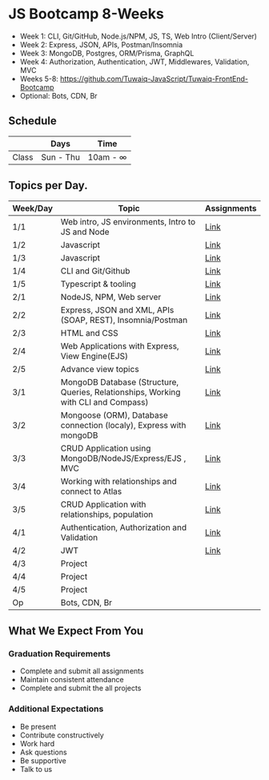 # JS Bootcamp 8-Weeks

- Week 1: CLI, Git/GitHub, Node.js/NPM, JS, TS, Web Intro (Client/Server)
- Week 2: Express, JSON, APIs, Postman/Insomnia
- Week 3: MongoDB, Postgres, ORM/Prisma, GraphQL
- Week 4: Authorization, Authentication, JWT, Middlewares, Validation, MVC
- Weeks 5-8: https://github.com/Tuwaiq-JavaScript/Tuwaiq-FrontEnd-Bootcamp
- Optional: Bots, CDN, Br





## Schedule
|  | Days | Time |
| --- | ------------- | ------------- |
| Class | Sun - Thu  | 10am - ∞  |


## Topics per Day.

| Week/Day | Topic | Assignments|
| --- | ------------- |---|
| 1/1 | Web intro, JS environments, Intro to JS and Node | [Link](https://github.com/Tuwaiq-JavaScript/JS-30-may-assignment) | 
| 1/2 | Javascript |[Link](https://github.com/Tuwaiq-JavaScript/JS-31-may-assignment) | 
| 1/3 | Javascript |[Link](https://github.com/Tuwaiq-JavaScript/JS-1-june-assignment) | 
| 1/4 | CLI and Git/Github |[Link](https://github.com/Tuwaiq-JavaScript/JS-2-june-assignment) | 
| 1/5 | Typescript & tooling | [Link]()|
| 2/1 | NodeJS, NPM, Web server |[Link]()|
| 2/2 | Express, JSON and XML, APIs (SOAP, REST), Insomnia/Postman |[Link]()|
| 2/3 | HTML and CSS |[Link]()|
| 2/4 | Web Applications with Express, View Engine(EJS) |[Link]()|
| 2/5 | Advance view topics |[Link]()|
| 3/1 | MongoDB Database (Structure, Queries, Relationships, Working with CLI and Compass) |[Link]()|
| 3/2 | Mongoose (ORM), Database connection (localy), Express with mongoDB |[Link]()|
| 3/3 | CRUD Application using MongoDB/NodeJS/Express/EJS , MVC |[Link]()|
| 3/4 | Working with relationships and connect to Atlas|[Link]()|
| 3/5 | CRUD Application with relationships, population |[Link]()|
| 4/1 | Authentication, Authorization and Validation |[Link]()|
| 4/2 | JWT |[Link]()|
| 4/3 | Project |
| 4/4 | Project |
| 4/5 | Project |
| Op | Bots, CDN, Br |


## What We Expect From You
### Graduation Requirements
* Complete and submit all assignments
* Maintain consistent attendance
* Complete and submit the all projects
### Additional Expectations
* Be present
* Contribute constructively
* Work hard
* Ask questions
* Be supportive
* Talk to us
